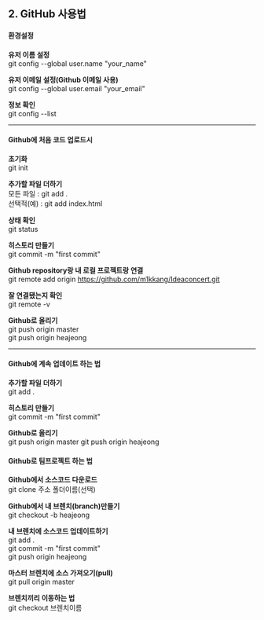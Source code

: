 <h2>2. GitHub 사용법</h2>

<h4>환경설정</h4>

**유저 이름 설정**<br/>
git config --global user.name "your_name"

**유저 이메일 설정(Github 이메일 사용)**<br/>
git config --global user.email "your_email"

**정보 확인**<br/>
git config --list

---

<h4>Github에 처음 코드 업로드시</h4>

**초기화**<br/>
git init

**추가할 파일 더하기**<br/>
모든 파일 : git add .<br/>
선택적(예) : git add index.html

**상태 확인**<br/>
git status

**히스토리 만들기**<br/>
git commit -m "first commit"

**Github repository랑 내 로컬 프로젝트랑 연결**<br/>
git remote add origin https://github.com/m1kkang/Ideaconcert.git

**잘 연결됐는지 확인**<br/>
git remote -v

**Github로 올리기**<br/>
git push origin master<br/>
git push origin heajeong

---

<h4>Github에 계속 업데이트 하는 법</h4>

**추가할 파일 더하기**<br/>
git add .

**히스토리 만들기**<br/>
git commit -m "first commit"

**Github로 올리기**<br/>
git push origin master
git push origin heajeong

<h4>Github로 팀프로젝트 하는 법</h4>

**Github에서 소스코드 다운로드**<br/>
git clone 주소 폴더이름(선택)

**Github에서 내 브렌치(branch)만들기**<br/>
git checkout -b heajeong

**내 브렌치에 소스코드 업데이트하기**<br/>
git add .<br/>
git commit -m "first commit"<br/>
git push origin heajeong

**마스터 브렌치에 소스 가져오기(pull)**<br/>
git pull origin master

**브렌치끼리 이동하는 법**<br/>
git checkout 브렌치이름
